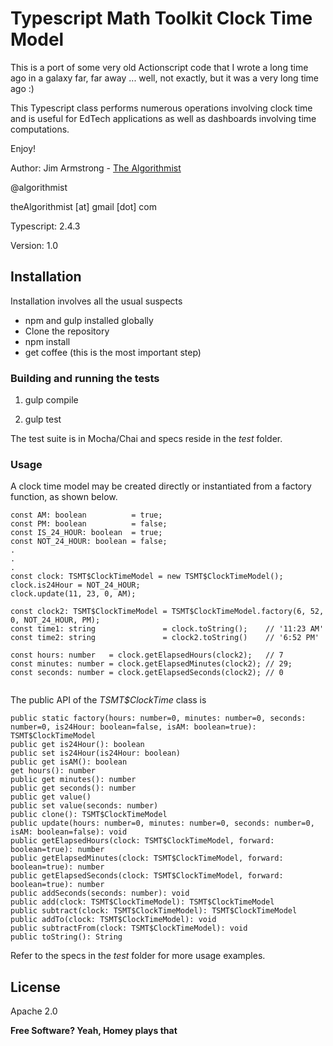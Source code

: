# Typescript Math Toolkit Clock Time Model

This is a port of some very old Actionscript code that I wrote a long time ago in a galaxy far, far away ... well, not exactly, but it was a very long time ago :)

This Typescript class performs numerous operations involving clock time and is useful for EdTech applications as well as dashboards involving time computations.

Enjoy!


Author:  Jim Armstrong - [The Algorithmist]

@algorithmist

theAlgorithmist [at] gmail [dot] com

Typescript: 2.4.3

Version: 1.0


## Installation

Installation involves all the usual suspects

  - npm and gulp installed globally
  - Clone the repository
  - npm install
  - get coffee (this is the most important step)


### Building and running the tests

1. gulp compile

2. gulp test

The test suite is in Mocha/Chai and specs reside in the _test_ folder.


### Usage

A clock time model may be created directly or instantiated from a factory function, as shown below.
 

```
const AM: boolean          = true;
const PM: boolean          = false;
const IS_24_HOUR: boolean  = true;
const NOT_24_HOUR: boolean = false;
.
.
.
const clock: TSMT$ClockTimeModel = new TSMT$ClockTimeModel();
clock.is24Hour = NOT_24_HOUR;
clock.update(11, 23, 0, AM);

const clock2: TSMT$ClockTimeModel = TSMT$ClockTimeModel.factory(6, 52, 0, NOT_24_HOUR, PM);
const time1: string               = clock.toString();    // '11:23 AM'
const time2: string               = clock2.toString()    // '6:52 PM'

const hours: number   = clock.getElapsedHours(clock2);   // 7
const minutes: number = clock.getElapsedMinutes(clock2); // 29;
const seconds: number = clock.getElapsedSeconds(clock2); // 0
  
```

The public API of the _TSMT$ClockTime_ class is

```
public static factory(hours: number=0, minutes: number=0, seconds: number=0, is24Hour: boolean=false, isAM: boolean=true): TSMT$ClockTimeModel
public get is24Hour(): boolean
public set is24Hour(is24Hour: boolean)
public get isAM(): boolean
get hours(): number
public get minutes(): number
public get seconds(): number
public get value()
public set value(seconds: number)
public clone(): TSMT$ClockTimeModel
public update(hours: number=0, minutes: number=0, seconds: number=0, isAM: boolean=false): void
public getElapsedHours(clock: TSMT$ClockTimeModel, forward: boolean=true): number
public getElapsedMinutes(clock: TSMT$ClockTimeModel, forward: boolean=true): number
public getElapsedSeconds(clock: TSMT$ClockTimeModel, forward: boolean=true): number
public addSeconds(seconds: number): void
public add(clock: TSMT$ClockTimeModel): TSMT$ClockTimeModel
public subtract(clock: TSMT$ClockTimeModel): TSMT$ClockTimeModel
public addTo(clock: TSMT$ClockTimeModel): void
public subtractFrom(clock: TSMT$ClockTimeModel): void
public toString(): String

```

Refer to the specs in the _test_ folder for more usage examples.

License
----

Apache 2.0

**Free Software? Yeah, Homey plays that**

[//]: # (kudos http://stackoverflow.com/questions/4823468/store-comments-in-markdown-syntax)

[The Algorithmist]: <http://algorithmist.net>

